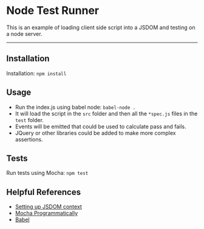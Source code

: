 # Node Test Runner

This is an example of loading client side script into a JSDOM and testing on a node server.

---

## Installation

Installation: `npm install`


## Usage

* Run the index.js using babel node: `babel-node .`
* It will load the script in the `src` folder and then all the `*spec.js` files in the `test` folder.
* Events will be emitted that could be used to calculate pass and fails.
* JQuery or other libraries could be added to make more complex assertions.


## Tests

Run tests using Mocha: `npm test`


## Helpful References

* [Setting up JSDOM context](https://github.com/tmpvar/jsdom/wiki/Don't-stuff-jsdom-globals-onto-the-Node-global)
* [Mocha Programmatically](https://github.com/mochajs/mocha/wiki/Using-mocha-programmatically)
* [Babel](http://jamesknelson.com/writing-npm-packages-with-es6-using-the-babel-6-cli/)
